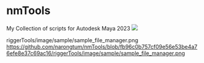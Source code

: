 # nmTools
My Collection of scripts for Autodesk Maya 2023
![](https://github.com/narongtum/nmTools/riggerTools/image/sample/sample_file_manager.png)

riggerTools/image/sample/sample_file_manager.png
https://github.com/narongtum/nmTools/blob/fb96c0b757cf09e56e53be4a76efe8e37c69ac16/riggerTools/image/sample/sample_file_manager.png
